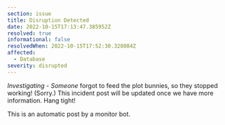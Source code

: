 ```yaml
---
section: issue
title: Disruption Detected
date: 2022-10-15T17:13:47.385952Z
resolved: true
informational: false
resolvedWhen: 2022-10-15T17:52:30.328084Z
affected:
  - Database
severity: disrupted
---
```

*Investigating* - _Someone_ forgot to feed the plot bunnies, so they stopped working! (Sorry.) This incident post will be updated once we have more information. Hang tight!

This is an automatic post by a monitor bot.
        